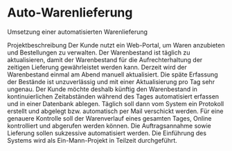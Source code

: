 # Auto-Warenlieferung

Umsetzung einer automatisierten Warenlieferung

Projektbeschreibung
Der Kunde nutzt ein Web-Portal, um Waren anzubieten und Bestellungen zu verwalten. Der Warenbestand ist täglich zu aktualisieren, damit der Warenbestand für die Aufrechterhaltung der zeitigen Lieferung gewährleistet werden kann.
Derzeit wird der Warenbestand einmal am Abend manuell aktualisiert. Die späte Erfassung der Bestände ist unzuverlässig und mit einer Aktualisierung pro Tag sehr ungenau.
Der Kunde möchte deshalb künftig den Warenbestand in kontinuierlichen Zeitabständen während des Tages automatisiert erfassen und in einer Datenbank ablegen. Täglich soll dann vom System ein Protokoll erstellt und abgelegt bzw. automatisch per Mail verschickt werden.
Für eine genauere Kontrolle soll der Warenverlauf eines gesamten Tages, Online kontrolliert und abgerufen werden können.
Die Auftragsannahme sowie Lieferung sollen sukzessive automatisiert werden.
Die Einführung des Systems wird als Ein-Mann-Projekt in Teilzeit durchgeführt.
